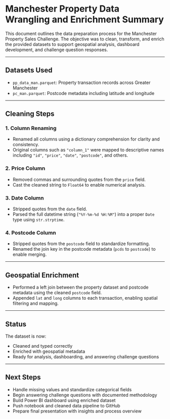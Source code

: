 # Manchester Property Data Wrangling and Enrichment Summary

This document outlines the data preparation process for the Manchester Property Sales Challenge. The objective was to clean, transform, and enrich the provided datasets to support geospatial analysis, dashboard development, and challenge question responses.

---

## Datasets Used

- `pp_data_man.parquet`: Property transaction records across Greater Manchester
- `pc_man.parquet`: Postcode metadata including latitude and longitude

---

## Cleaning Steps

### 1. Column Renaming
- Renamed all columns using a dictionary comprehension for clarity and consistency.
- Original columns such as `"column_1"` were mapped to descriptive names including `"id"`, `"price"`, `"date"`, `"postcode"`, and others.

### 2. Price Column
- Removed commas and surrounding quotes from the `price` field.
- Cast the cleaned string to `Float64` to enable numerical analysis.

### 3. Date Column
- Stripped quotes from the `date` field.
- Parsed the full datetime string (`"%Y-%m-%d %H:%M"`) into a proper `Date` type using `str.strptime`.

### 4. Postcode Column
- Stripped quotes from the `postcode` field to standardize formatting.
- Renamed the join key in the postcode metadata (`pcds` to `postcode`) to enable merging.

---

## Geospatial Enrichment

- Performed a left join between the property dataset and postcode metadata using the cleaned `postcode` field.
- Appended `lat` and `long` columns to each transaction, enabling spatial filtering and mapping.

---

## Status

The dataset is now:
- Cleaned and typed correctly
- Enriched with geospatial metadata
- Ready for analysis, dashboarding, and answering challenge questions

---

## Next Steps

- Handle missing values and standardize categorical fields
- Begin answering challenge questions with documented methodology
- Build Power BI dashboard using enriched dataset
- Push notebook and cleaned data pipeline to GitHub
- Prepare final presentation with insights and process overview
